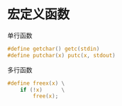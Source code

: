 # 宏定义函数

单行函数

```c
#define getchar() getc(stdin)
#define putchar(x) putc(x, stdout)
```

多行函数

```c
#define freex(x) \
    if (!x)      \
        free(x);
```

